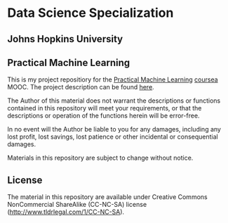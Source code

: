 # Data Science Specialization
## Johns Hopkins University
## Practical Machine Learning

This is my project repositiory for the [Practical Machine Learning](https://class.coursera.org/predmachlearn-010) [coursea](https://coursera.org) MOOC.  The project description can be found [here](https://class.coursera.org/predmachlearn-010/human_grading/view/courses/973545/assessments/4/submissions).

The Author of this material does not warrant the descriptions or functions contained in this repository will meet your requirements, or that the descriptions or operation of the functions herein will be error-free.

In no event will the Author be liable to you for any damages, including any lost profit, lost savings, lost patience or other incidental or consequential damages.

Materials in this repository are subject to change without notice.

## License

The material in this repository are available under Creative Commons NonCommercial ShareAlike (CC-NC-SA) license (http://www.tldrlegal.com/1/CC-NC-SA).